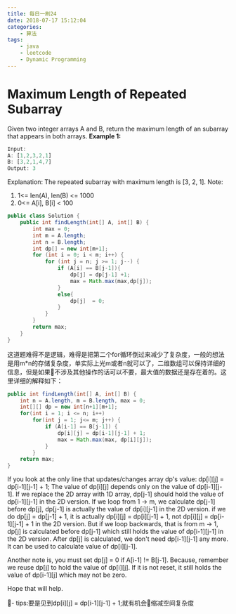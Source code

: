 ```yaml
---
title: 每日一刷24
date: 2018-07-17 15:12:04
categories: 
    - 算法
tags:
    - java
    - leetcode
    - Dynamic Programming
---
```

# Maximum Length of Repeated Subarray #
Given two integer arrays A and B, return the maximum length of an subarray that appears in both arrays.
**Example 1:**
```js
Input:
A: [1,2,3,2,1]
B: [3,2,1,4,7]
Output: 3
```
Explanation: 
The repeated subarray with maximum length is [3, 2, 1].
Note:
1. 1<= len(A), len(B) <= 1000
2. 0<= A[i], B[i] < 100

```java
public class Solution {
    public int findLength(int[] A, int[] B) {
        int max = 0;
        int m = A.length;
        int n = B.length;
        int dp[] = new int[m+1];
        for (int i = 0; i < m; i++) {
            for (int j = n; j >= 1; j--) {
                if (A[i] == B[j-1]){
                    dp[j] = dp[j-1] +1;
                    max = Math.max(max,dp[j]);
                }
                else{
                    dp[j]  = 0;
                }
            }
        }
        return max;
    }
}
```
这道题难得不是逻辑，难得是把第二个for循环倒过来减少了复杂度，一般的想法是用m*n的存储复杂度，单实际上光m或者n就可以了，二维数组可以保持详细的信息，但是如果不涉及其他操作的话可以不要，最大值的数据还是存在着的。这里详细的解释如下：
```java
public int findLength(int[] A, int[] B) {
    int n = A.length, m = B.length, max = 0;
    int[][] dp = new int[n+1][m+1];
    for(int i = 1; i <= n; i++)
        for(int j = 1; j<= m; j++) {
            if (A[i-1] == B[j-1]) {
                dp[i][j] = dp[i-1][j-1] + 1;
                max = Math.max(max, dp[i][j]);
            }
        }
    return max;
}
```
If you look at the only line that updates/changes array dp's value:
dp[i][j] = dp[i-1][j-1] + 1;
The value of dp[i][j] depends only on the value of dp[i-1][j-1]. If we replace the 2D array with 1D array, dp[j-1] should hold the value of dp[i-1][j-1] in the 2D version. If we loop from 1 -> m, we calculate dp[j-1] before dp[j], dp[j-1] is actually the value of dp[i][j-1] in the 2D version. if we do dp[j] = dp[j-1] + 1, it is actually dp[i][j] = dp[i][j-1] + 1, not dp[i][j] = dp[i-1][j-1] + 1 in the 2D version. But if we loop backwards, that is from m -> 1, dp[j] is calculated before dp[j-1] which still holds the value of dp[i-1][j-1] in the 2D version. After dp[j] is calculated, we don't need dp[i-1][j-1] any more. It can be used to calculate value of dp[i][j-1].

Another note is, you must set dp[j] = 0 if A[i-1] != B[j-1]. Because, remember we reuse dp[j] to hold the value of dp[i][j]. If it is not reset, it still holds the value of dp[i-1][j] which may not be zero.

Hope that will help.

- tips:要是见到dp[i][j] = dp[i-1][j-1] + 1;就有机会缩减空间复杂度

